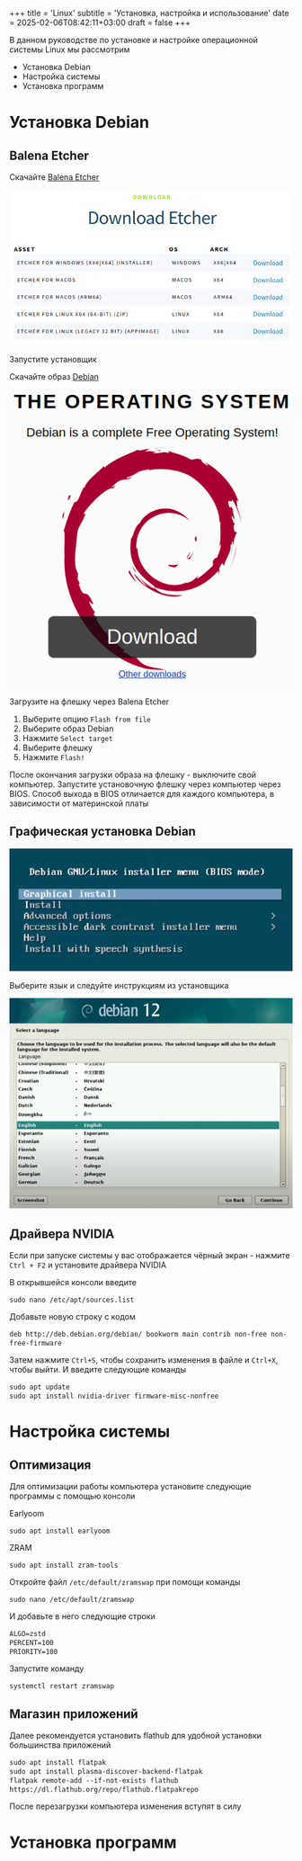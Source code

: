 +++
title = 'Linux'
subtitle = 'Установка, настройка и использование'
date = 2025-02-06T08:42:11+03:00
draft = false
+++

В данном руководстве по установке и настройке операционной системы Linux мы рассмотрим

- Установка Debian
- Настройка системы
- Установка программ

# Установка Debian

## Balena Etcher

Скачайте [Balena Etcher](https://etcher.balena.io) 

![Pasted image](20250126112126.png)

Запустите установщик

Скачайте образ [Debian](https://www.debian.org) 

![Pasted image](20250126112229.png)

Загрузите на флешку через Balena Etcher

1. Выберите опцию `Flash from file`
2. Выберите образ Debian
3. Нажмите `Select target`
4. Выберите флешку
5. Нажмите `Flash!`

После окончания загрузки образа на флешку - выключите свой компьютер. Запустите установочную флешку через компьютер через BIOS. Способ выхода в BIOS отличается для каждого компьютера, в зависимости от материнской платы

## Графическая установка Debian

![Pasted image](20250126114321.png)

Выберите язык и следуйте инструкциям из установщика

![Pasted image](20250126114358.png)

## Драйвера NVIDIA

Если при запуске системы у вас отображается чёрный экран - нажмите `Ctrl + F2` и установите драйвера NVIDIA 

В открывшейся консоли введите

```
sudo nano /etc/apt/sources.list
```

Добавьте новую строку с кодом

```
deb http://deb.debian.org/debian/ bookworm main contrib non-free non-free-firmware
```

Затем нажмите `Ctrl+S`, чтобы сохранить изменения в файле и `Ctrl+X`, чтобы выйти. И введите следующие команды

```
sudo apt update
sudo apt install nvidia-driver firmware-misc-nonfree
```

# Настройка системы

## Оптимизация
Для оптимизации работы компьютера установите следующие программы с помощью консоли

Earlyoom

```
sudo apt install earlyoom
```

ZRAM

```
sudo apt install zram-tools
```

Откройте файл `/etc/default/zramswap` при помощи команды

```
sudo nano /etc/default/zramswap
```

И добавьте в него следующие строки

```
ALGO=zstd
PERCENT=100
PRIORITY=100
```

Запустите команду

```
systemctl restart zramswap
```

## Магазин приложений

Далее рекомендуется установить flathub для удобной установки большинства приложений

```
sudo apt install flatpak
sudo apt install plasma-discover-backend-flatpak
flatpak remote-add --if-not-exists flathub https://dl.flathub.org/repo/flathub.flatpakrepo
```

После перезагрузки компьютера изменения вступят в силу

# Установка программ
